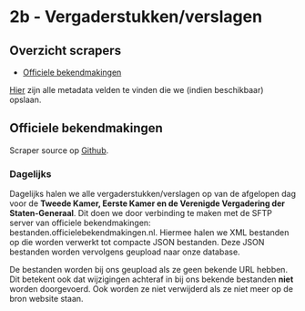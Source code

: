 # 2b - Vergaderstukken/verslagen

## Overzicht scrapers
- [Officiele bekendmakingen](https://zoek.officielebekendmakingen.nl/)

[Hier](../SPEC%20MetadataSchema/README.md) zijn alle metadata velden te vinden die we (indien beschikbaar) opslaan.

## Officiele bekendmakingen

Scraper source op [Github](https://github.com/wooverheid/WooScrapers/tree/main/Handelingen).

### Dagelijks
Dagelijks halen we alle vergaderstukken/verslagen op van de afgelopen dag voor de **Tweede Kamer, Eerste Kamer en de Verenigde Vergadering der Staten-Generaal**. Dit doen we door verbinding te maken met de SFTP server van officiele bekendmakingen: bestanden.officielebekendmakingen.nl. Hiermee halen we XML bestanden op die worden verwerkt tot compacte JSON bestanden. Deze JSON bestanden worden vervolgens geupload naar onze database.

De bestanden worden bij ons geupload als ze geen bekende URL hebben. Dit betekent ook dat wijzigingen achteraf in bij ons bekende bestanden **niet** worden doorgevoerd. Ook worden ze niet verwijderd als ze niet meer op de bron website staan.